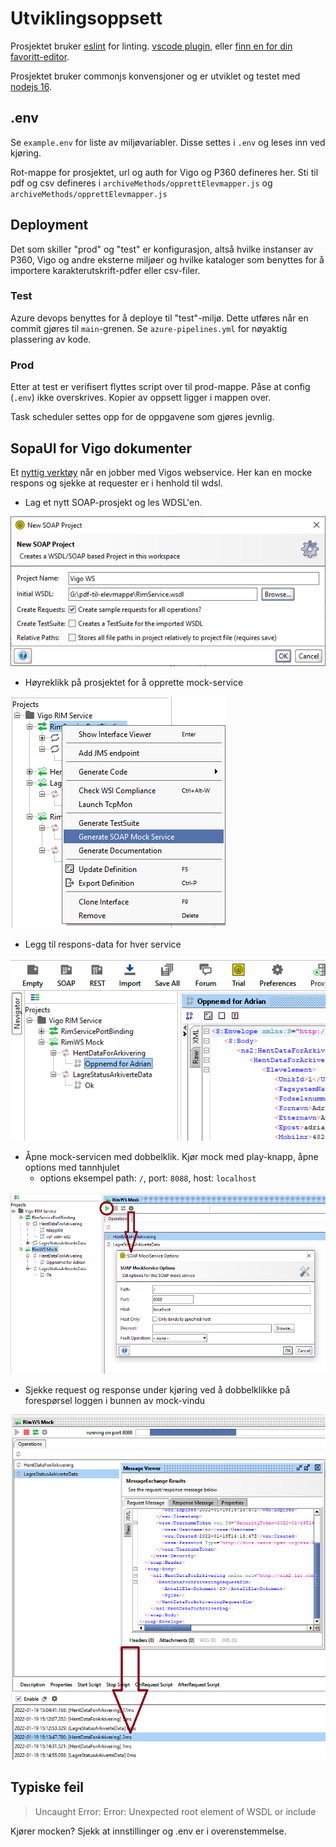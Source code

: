 # Utviklingsoppsett

Prosjektet bruker [eslint](https://eslint.org/) for linting. [vscode plugin](https://marketplace.visualstudio.com/items?itemName=dbaeumer.vscode-eslint), eller [finn en for din favoritt-editor](https://eslint.org/docs/user-guide/integrations).

Prosjektet bruker commonjs konvensjoner og er utviklet og testet med [nodejs 16](https://nodejs.org/dist/latest-v16.x/). 
## .env
Se `example.env` for liste av miljøvariabler. Disse settes i `.env` og leses inn ved kjøring.

Rot-mappe for prosjektet, url og auth for Vigo og P360 defineres her. Sti til pdf og csv defineres i 
`archiveMethods/opprettElevmapper.js` og `archiveMethods/opprettElevmapper.js`

## Deployment
Det som skiller "prod" og "test" er konfigurasjon, altså hvilke instanser av P360, Vigo og andre eksterne miljøer og hvilke kataloger som benyttes for å importere karakterutskrift-pdfer eller csv-filer.

### Test
Azure devops benyttes for å deploye til "test"-miljø. Dette utføres når en commit gjøres til `main`-grenen. Se `azure-pipelines.yml` for nøyaktig plassering av kode.

### Prod
Etter at test er verifisert flyttes script over til prod-mappe. Påse at config (`.env`) ikke overskrives. Kopier av oppsett ligger i mappen over.

Task scheduler settes opp for de oppgavene som gjøres jevnlig.

## SopaUI for Vigo dokumenter

Et [nyttig verktøy](https://www.soapui.org/) når en jobber med Vigos webservice. Her kan en mocke respons og sjekke at requester er i henhold til wdsl.

* Lag et nytt SOAP-prosjekt og les WDSL'en.

![Nytt prosjekt](./img/new-soap-project.png)

* Høyreklikk på prosjektet for å opprette mock-service

![Mock service](./img/generate-mock-service.png)

* Legg til respons-data for hver service

![Response data](./img/add-mock-response.png)

* Åpne mock-servicen med dobbelklik. Kjør mock med play-knapp, åpne options med tannhjulet
    * options eksempel path: `/`, port: `8088`, host: `localhost`

![Response data](./img/run-mock-service.png)

* Sjekke request og response under kjøring ved å dobbelklikke på forespørsel loggen i bunnen av mock-vindu

![Examine request](./img/request-inspection.png)

## Typiske feil

> Uncaught Error: Error: Unexpected root element of WSDL or include

Kjører mocken? Sjekk at innstillinger og .env er i overenstemmelse.
